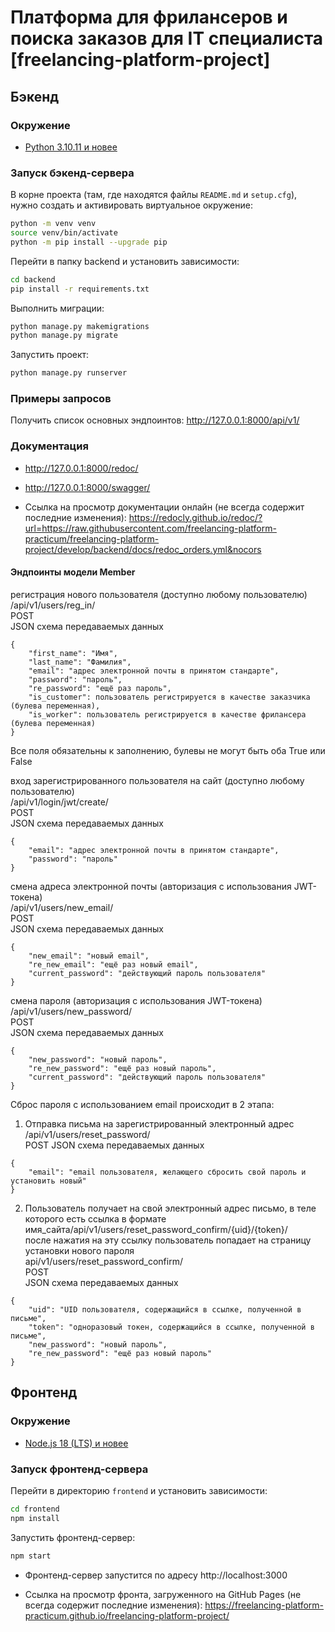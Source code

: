 # Платформа для фрилансеров и поиска заказов для IT специалиста [freelancing-platform-project]

## Бэкенд

### Окружение

- [Python 3.10.11 и новее](https://www.python.org/downloads/)

### Запуск бэкенд-сервера

В корне проекта (там, где находятся файлы `README.md` и `setup.cfg`),
нужно создать и активировать виртуальное окружение:

```sh
python -m venv venv
source venv/bin/activate
python -m pip install --upgrade pip
```

Перейти в папку backend и установить зависимости:

```sh
cd backend
pip install -r requirements.txt
```

Выполнить миграции:

```sh
python manage.py makemigrations
python manage.py migrate
```

Запустить проект:

```sh
python manage.py runserver
```

### Примеры запросов

Получить список основных эндпоинтов: http://127.0.0.1:8000/api/v1/

### Документация

- http://127.0.0.1:8000/redoc/

- http://127.0.0.1:8000/swagger/

- Ссылка на просмотр документации онлайн (не всегда содержит последние изменения):
https://redocly.github.io/redoc/?url=https://raw.githubusercontent.com/freelancing-platform-practicum/freelancing-platform-project/develop/backend/docs/redoc_orders.yml&nocors

#### Эндпоинты модели Member

регистрация нового пользователя (доступно любому пользователю)  
/api/v1/users/reg_in/  
POST  
JSON схема передаваемых данных

```jsom
{
    "first_name": "Имя",
    "last_name": "Фамилия",
    "email": "адрес электронной почты в принятом стандарте",
    "password": "пароль",
    "re_password": "ещё раз пароль",
    "is_customer": пользователь регистрируется в качестве заказчика (булева переменная),
    "is_worker": пользователь регистрируется в качестве фрилансера (булева переменная)
}
```

Все поля обязательны к заполнению, булевы не могут быть оба True или False

вход зарегистрированного пользователя на сайт (доступно любому пользователю)  
/api/v1/login/jwt/create/  
POST  
JSON схема передаваемых данных

```jsom
{
    "email": "адрес электронной почты в принятом стандарте",
    "password": "пароль"
}
```

смена адреса электронной почты (авторизация с использования JWT-токена)  
/api/v1/users/new_email/  
POST  
JSON схема передаваемых данных

```jsom
{
    "new_email": "новый email",
    "re_new_email": "ещё раз новый email",
    "current_password": "действующий пароль пользователя"
}
```

смена пароля (авторизация с использования JWT-токена)  
/api/v1/users/new_password/  
POST  
JSON схема передаваемых данных

```jsom
{
    "new_password": "новый пароль",
    "re_new_password": "ещё раз новый пароль",
    "current_password": "действующий пароль пользователя"
}
```

Сброс пароля с использованием email происходит в 2 этапа:

1. Отправка письма на зарегистрированный электронный адрес
   /api/v1/users/reset_password/  
   POST
   JSON схема передаваемых данных

```jsom
{
    "email": "email пользователя, желающего сбросить свой пароль и установить новый"
}
```

2. Пользователь получает на свой электронный адрес письмо, в теле которого есть ссылка в формате  
   имя_сайта/api/v1/users/reset_password_confirm/{uid}/{token}/  
   после нажатия на эту ссылку пользователь попадает на страницу установки нового пароля  
   api/v1/users/reset_password_confirm/  
   POST  
   JSON схема передаваемых данных

```jsom
{
    "uid": "UID пользователя, содержащийся в ссылке, полученной в письме",
    "token": "одноразовый токен, содержащийся в ссылке, полученной в письме",
    "new_password": "новый пароль",
    "re_new_password": "ещё раз новый пароль"
}
```

## Фронтенд

### Окружение

- [Node.js 18 (LTS) и новее](https://nodejs.org/en/download)

### Запуск фронтенд-сервера

Перейти в директорию `frontend` и установить зависимости:

```sh
cd frontend
npm install
```

Запустить фронтенд-сервер:

```sh
npm start
```

- Фронтенд-сервер запустится по адресу http://localhost:3000

- Ссылка на просмотр фронта, загруженного на GitHub Pages (не всегда содержит последние изменения):
https://freelancing-platform-practicum.github.io/freelancing-platform-project/
